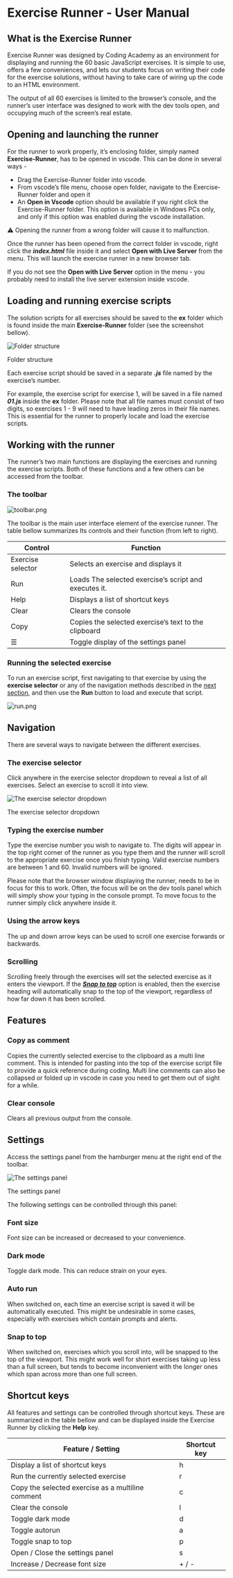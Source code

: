 # Exercise Runner - User Manual

## What is the Exercise Runner

Exercise Runner was designed by Coding Academy as an environment for displaying and running the 60 basic JavaScript exercises. It is simple to use, offers a few conveniences, and lets our students focus on writing their code for the exercise solutions, without having to take care of wiring up the code to an HTML environment.

The output of all 60 exercises is limited to the browser’s console, and the runner’s user interface was designed to work with the dev tools open, and occupying much of the screen’s real estate.

## Opening and launching the runner

For the runner to work properly, it’s enclosing folder, simply named **Exercise-Runner**, has to be opened in vscode. This can be done in several ways -

- Drag the Exercise-Runner folder into vscode.
- From vscode’s file menu, choose open folder, navigate to the Exercise-Runner folder and open it
- An **Open in Vscode** option should be available if you right click the Exercise-Runner folder. This option is available in Windows PCs only, and only if this option was enabled during the vscode installation.

<aside>
⚠️ Opening the runner from a wrong folder will cause it to malfunction.

</aside>

Once the runner has been opened from the correct folder in vscode, right click the ***index.html*** file inside it and select **Open with Live Server** from the menu. This will launch the exercise runner in a new browser tab. 

If you do not see the **Open with Live Server** option in the menu - you probably need to install the live server extension inside vscode.

## Loading and running exercise scripts

The solution scripts for all exercises should be saved to the **ex** folder which is found inside the main **Exercise-Runner** folder (see the screenshot bellow). 

![Folder structure](./assets/readme-img/finder.png)

Folder structure

Each exercise script should  be saved in a separate ***.js*** file named by the exercise’s number. 

For example, the exercise script for exercise 1, will be saved in a file named ***01.js*** inside the **ex** folder. Please note that all file names must consist of two digits, so exercises 1 - 9 will need to have leading zeros in their file names. This is essential for the runner to properly locate and load the exercise scripts.

## Working with the runner

The runner’s two main functions are displaying the exercises and running the exercise scripts. Both of these functions and a few others can be accessed from the toolbar.

### The toolbar

![toolbar.png](./assets/readme-img/toolbar.png)

The toolbar is the main user interface element of the exercise runner. The table bellow summarizes Its controls and their function (from left to right).

| Control | Function |
| --- | --- |
| Exercise selector | Selects an exercise and displays it |
| Run | Loads The selected exercise’s script and executes it. |
| Help | Displays a list of shortcut keys |
| Clear | Clears the console |
| Copy | Copies the selected exercise’s text to the clipboard |
| ☰ | Toggle display of the settings panel |

### Running the selected exercise

To run an exercise script, first navigating to that exercise by using the **exercise selector** or any of the navigation methods described in the [next section](#navigation), and then use the **Run** button to load and execute that script.

![run.png](./assets/readme-img/run-btn.png)

## Navigation

There are several ways to navigate between the different exercises.

### The exercise selector

Click anywhere in the exercise selector dropdown to reveal a list of all exercises. Select an exercise to scroll it into view.

![The exercise selector dropdown](/assets/readme-img/ex-selector.png)

The exercise selector dropdown

### Typing the exercise number

Type the exercise number you wish to navigate to. The digits will appear in the top right corner of the runner as you type them and the runner will scroll to the appropriate exercise once you finish typing. Valid exercise numbers are between 1 and 60. Invalid numbers will be ignored.

Please note that the browser window displaying the runner, needs to be in focus for this to work. Often, the focus will be on the dev tools panel which will simply show your typing in the console prompt. To move focus to the runner simply click anywhere inside it. 

### Using the arrow keys

The up and down arrow keys can be used to scroll one exercise forwards or backwards.

### Scrolling

Scrolling freely through the exercises will set the selected exercise as it enters the viewport. If the ***[Snap to top](#snap-to-top)*** option is enabled, then the exercise heading will automatically snap to the top of the viewport, regardless of how far down it has been scrolled.

## Features

### Copy as comment

Copies the currently selected exercise to the clipboard as a multi line comment. This is intended for pasting into the top of the exercise script file to provide a quick reference during coding. Multi line comments can also be collapsed or folded up in vscode in case you need to get them out of sight for a while.

### Clear console

Clears all previous output from the console.

## Settings

Access the settings panel from the hamburger menu at the right end of the toolbar. 

![The settings panel](./assets/readme-img/settings.png)

The settings panel

The following settings can be controlled through this panel:

### Font size

Font size can be increased or decreased to your convenience.

### Dark mode

Toggle dark mode. This can reduce strain on your eyes.

### Auto run

When switched on, each time an exercise script is saved it will be automatically executed. This might be undesirable in some cases, especially with exercises which contain prompts and alerts.

### Snap to top

When switched on, exercises which you scroll into, will be snapped to the top of the viewport. This might work well for short exercises taking up less than a full screen, but tends to become inconvenient with the longer ones which span across more than one full screen.

## Shortcut keys

All features and settings can be controlled through shortcut keys. These are summarized in the table bellow and can be displayed inside the Exercise Runner by clicking the **Help** key.

| Feature / Setting | Shortcut key |
| --- | --- |
| Display a list of shortcut keys | h |
| Run the currently selected exercise | r |
| Copy the selected exercise as a multiline comment | c |
| Clear the console | l |
| Toggle dark mode | d |
| Toggle autorun | a |
| Toggle snap to top | p |
| Open / Close the settings panel | s |
| Increase / Decrease font size | + / - |